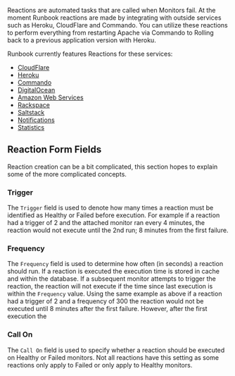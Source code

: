 Reactions are automated tasks that are called when Monitors fail. At the moment Runbook reactions are made by integrating with outside services such as Heroku, CloudFlare and Commando. You can utilize these reactions to perform everything from restarting Apache via Commando to Rolling back to a previous application version with Heroku.

Runbook currently features Reactions for these services:

* [CloudFlare](cloudflare.md)
* [Heroku](heroku.md)
* [Commando](commando.md)
* [DigitalOcean](digitalocean.md)
* [Amazon Web Services](aws.md)
* [Rackspace](rackspace.md)
* [Saltstack](saltstack.md)
* [Notifications](notifications.md)
* [Statistics](statistics.md)

## Reaction Form Fields

Reaction creation can be a bit complicated, this section hopes to explain some of the more complicated concepts.

### Trigger

The `Trigger` field is used to denote how many times a reaction must be identified as Healthy or Failed before execution. For example if a reaction had a trigger of 2 and the attached monitor ran every 4 minutes, the reaction would not execute until the 2nd run; 8 minutes from the first failure.

### Frequency

The `Frequency` field is used to determine how often (in seconds) a reaction should run. If a reaction is executed the execution time is stored in cache and within the database. If a subsequent monitor attempts to trigger the reaction, the reaction will not execute if the time since last execution is within the `Frequency` value. Using the same example as above if a reaction had a trigger of 2 and a frequency of 300 the reaction would not be executed until 8 minutes after the first failure. However, after the first execution the 

### Call On

The `Call On` field is used to specify whether a reaction should be executed on Healthy or Failed monitors. Not all reactions have this setting as some reactions only apply to Failed or only apply to Healthy monitors.

